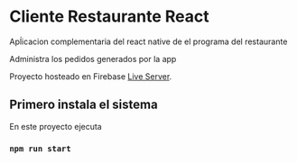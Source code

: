 # Cliente Restaurante React

Apĺicacion complementaria del react native de el programa del restaurante

Administra los pedidos generados por la app


Proyecto hosteado en Firebase [Live Server](https://restaurante-a2553.web.app/).

## Primero instala el sistema

En este proyecto ejecuta 

### `npm run start`

